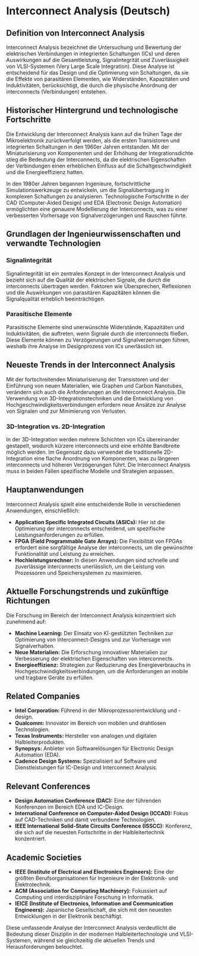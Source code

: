 # Interconnect Analysis (Deutsch)

## Definition von Interconnect Analysis

Interconnect Analysis bezeichnet die Untersuchung und Bewertung der elektrischen Verbindungen in integrierten Schaltungen (ICs) und deren Auswirkungen auf die Gesamtleistung, Signalintegrität und Zuverlässigkeit von VLSI-Systemen (Very Large Scale Integration). Diese Analyse ist entscheidend für das Design und die Optimierung von Schaltungen, da sie die Effekte von parasitären Elementen, wie Widerständen, Kapazitäten und Induktivitäten, berücksichtigt, die durch die physische Anordnung der interconnects (Verbindungen) entstehen.

## Historischer Hintergrund und technologische Fortschritte

Die Entwicklung der Interconnect Analysis kann auf die frühen Tage der Mikroelektronik zurückverfolgt werden, als die ersten Transistoren und integrierten Schaltungen in den 1960er Jahren entstanden. Mit der Miniaturisierung von Komponenten und der Erhöhung der Integrationsdichte stieg die Bedeutung der Interconnects, da die elektrischen Eigenschaften der Verbindungen einen erheblichen Einfluss auf die Schaltgeschwindigkeit und die Energieeffizienz hatten.

In den 1980er Jahren begannen Ingenieure, fortschrittliche Simulationswerkzeuge zu entwickeln, um die Signalübertragung in komplexen Schaltungen zu analysieren. Technologische Fortschritte in der CAD (Computer-Aided Design) und EDA (Electronic Design Automation) ermöglichten eine genauere Modellierung der Interconnects, was zu einer verbesserten Vorhersage von Signalverzögerungen und Rauschen führte.

## Grundlagen der Ingenieurwissenschaften und verwandte Technologien

### Signalintegrität

Signalintegrität ist ein zentrales Konzept in der Interconnect Analysis und bezieht sich auf die Qualität der elektrischen Signale, die durch die interconnects übertragen werden. Faktoren wie Übersprechen, Reflexionen und die Auswirkungen von parasitären Kapazitäten können die Signalqualität erheblich beeinträchtigen.

### Parasitische Elemente

Parasitische Elemente sind unerwünschte Widerstände, Kapazitäten und Induktivitäten, die auftreten, wenn Signale durch die interconnects fließen. Diese Elemente können zu Verzögerungen und Signalverzerrungen führen, weshalb ihre Analyse im Designprozess von ICs unerlässlich ist.

## Neueste Trends in der Interconnect Analysis

Mit der fortschreitenden Miniaturisierung der Transistoren und der Einführung von neuen Materialien, wie Graphen und Carbon Nanotubes, verändern sich auch die Anforderungen an die Interconnect Analysis. Die Verwendung von 3D-Integrationstechniken und die Entwicklung von Hochgeschwindigkeitsverbindungen erfordern neue Ansätze zur Analyse von Signalen und zur Minimierung von Verlusten.

### 3D-Integration vs. 2D-Integration

In der 3D-Integration werden mehrere Schichten von ICs übereinander gestapelt, wodurch kürzere interconnects und eine erhöhte Bandbreite möglich werden. Im Gegensatz dazu verwendet die traditionelle 2D-Integration eine flache Anordnung von Komponenten, was zu längeren interconnects und höheren Verzögerungen führt. Die Interconnect Analysis muss in beiden Fällen spezifische Modelle und Strategien anpassen.

## Hauptanwendungen

Interconnect Analysis spielt eine entscheidende Rolle in verschiedenen Anwendungen, einschließlich:

- **Application Specific Integrated Circuits (ASICs):** Hier ist die Optimierung der interconnects entscheidend, um spezifische Leistungsanforderungen zu erfüllen.
- **FPGA (Field Programmable Gate Arrays):** Die Flexibilität von FPGAs erfordert eine sorgfältige Analyse der interconnects, um die gewünschte Funktionalität und Leistung zu erreichen.
- **Hochleistungsrechner:** In diesen Anwendungen sind schnelle und zuverlässige interconnects unerlässlich, um die Leistung von Prozessoren und Speichersystemen zu maximieren.

## Aktuelle Forschungstrends und zukünftige Richtungen

Die Forschung im Bereich der Interconnect Analysis konzentriert sich zunehmend auf:

- **Machine Learning:** Der Einsatz von KI-gestützten Techniken zur Optimierung von interconnect-Designs und zur Vorhersage von Signalverhalten.
- **Neue Materialien:** Die Erforschung innovativer Materialien zur Verbesserung der elektrischen Eigenschaften von interconnects.
- **Energieeffizienz:** Strategien zur Reduzierung des Energieverbrauchs in Hochgeschwindigkeitsverbindungen, um die Anforderungen an mobile und tragbare Geräte zu erfüllen.

## Related Companies

- **Intel Corporation:** Führend in der Mikroprozessorentwicklung und -design.
- **Qualcomm:** Innovator im Bereich von mobilen und drahtlosen Technologien.
- **Texas Instruments:** Hersteller von analogen und digitalen Halbleiterprodukten.
- **Synopsys:** Anbieter von Softwarelösungen für Electronic Design Automation (EDA).
- **Cadence Design Systems:** Spezialisiert auf Software und Dienstleistungen für IC-Design und Interconnect Analysis.

## Relevant Conferences

- **Design Automation Conference (DAC):** Eine der führenden Konferenzen im Bereich EDA und IC-Design.
- **International Conference on Computer-Aided Design (ICCAD):** Fokus auf CAD-Techniken und damit verbundene Technologien.
- **IEEE International Solid-State Circuits Conference (ISSCC):** Konferenz, die sich auf die neuesten Fortschritte in der Halbleitertechnik konzentriert.

## Academic Societies

- **IEEE (Institute of Electrical and Electronics Engineers):** Eine der größten Berufsorganisationen für Ingenieure in der Elektronik- und Elektrotechnik.
- **ACM (Association for Computing Machinery):** Fokussiert auf Computing und interdisziplinäre Forschung in Informatik.
- **IEICE (Institute of Electronics, Information and Communication Engineers):** Japanische Gesellschaft, die sich mit den neuesten Entwicklungen in der Elektronik beschäftigt.

Diese umfassende Analyse der Interconnect Analysis verdeutlicht die Bedeutung dieser Disziplin in der modernen Halbleitertechnologie und VLSI-Systemen, während sie gleichzeitig die aktuellen Trends und Herausforderungen beleuchtet.